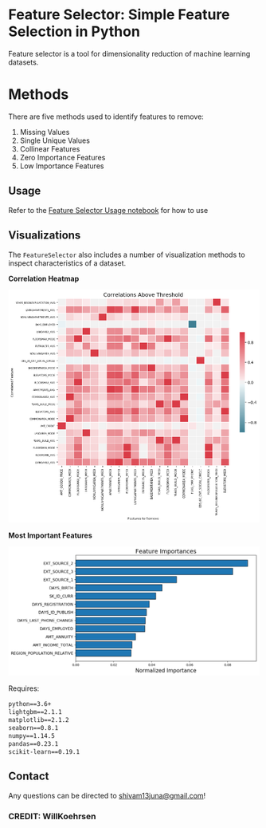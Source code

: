 # Feature Selector: Simple Feature Selection in Python

Feature selector is a tool for dimensionality reduction of machine learning datasets.

# Methods

There are five methods used to identify features to remove:

1. Missing Values
2. Single Unique Values
3. Collinear Features
4. Zero Importance Features
5. Low Importance Features 

## Usage

Refer to the [Feature Selector Usage notebook](https://github.com/shivam13juna/find_important_features/blob/master/Feature%20Selector%20Usage.ipynb) for how to use

## Visualizations

The `FeatureSelector` also includes a number of visualization methods to inspect 
characteristics of a dataset. 

__Correlation Heatmap__

![](images/example_collinear_heatmap.png)

__Most Important Features__

![](images/example_top_feature_importances.png)

Requires:

```
python==3.6+
lightgbm==2.1.1
matplotlib==2.1.2
seaborn==0.8.1
numpy==1.14.5
pandas==0.23.1
scikit-learn==0.19.1

```

## Contact

Any questions can be directed to shivam13juna@gmail.com!

### CREDIT: WillKoehrsen


